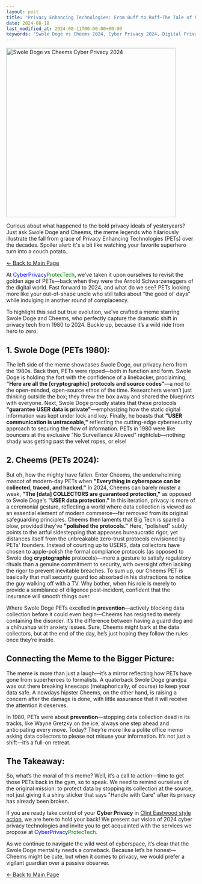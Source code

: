 ```yaml
---
layout: post
title: "Privacy Enhancing Technologies: From Buff to Ruff—The Tale of PETs in the Swole Doge vs. Cheems Meme"
date: 2024-08-18
last_modified_at: 2024-08-11T00:00:00+00:00
keywords: "Swole Doge vs Cheems 2024, Cyber Privacy 2024, Digital Privacy 2024, Zero Trust Cybersecurity, Data Sovereignty Protocols, Cyber Privacy, PET (Privacy-Enhancing Technologies), Data Protection, Digital Security, Privacy Tech Evolution, Internet Security, Data Security Solutions, Cybersecurity Strategies, Online Privacy Tools, Privacy Protocols, Cybersecurity Trends 2024, Digital Defense, Data Collection Protection, Privacy vs Data Collection, Information Security, Data Encryption, Cybersecurity Services, Personal Data Protection, Privacy Advocacy, Cybersecurity Awareness, Data Privacy Best Practices, Advanced Privacy Technologies, Cyber Privacy Solutions, Privacy Memes, Meme Culture in Cybersecurity."
---
```

<div class="content-container">
  <div class="image-container">
    <img src="{{ '/assets/images/Swole_Doge_vs_Cheems_Cyber_PETs_2024.png' | relative_url }}" alt="Swole Doge vs Cheems Cyber Privacy 2024" width="450" height="450">
  </div>
  <div class="text-container">
    <p>Curious about what happened to the bold privacy ideals of yesteryears? Just ask Swole Doge and Cheems, the meme legends who hilariously illustrate the fall from grace of Privacy Enhancing Technologies (PETs) over the decades. Spoiler alert: it's a bit like watching your favorite superhero turn into a couch potato.</p>

<p><a href="https://cyberprivacy.tech">← Back to Main Page</a></p>

<p>At <span style="color: blue;">CyberPrivacy</span><span style="color: green;">ProtecTech</span>, we’ve taken it upon ourselves to revisit the golden age of PETs—back when they were the Arnold Schwarzeneggers of the digital world. Fast forward to 2024, and what do we see? PETs looking more like your out-of-shape uncle who still talks about “the good ol’ days” while indulging in another round of complacency.</p>

<p>To highlight this sad but true evolution, we’ve crafted a meme starring Swole Doge and Cheems, who perfectly capture the dramatic shift in privacy tech from 1980 to 2024. Buckle up, because it’s a wild ride from hero to zero.</p>

<h2>1. Swole Doge (PETs 1980):</h2>

<p>The left side of the meme showcases Swole Doge, our privacy hero from the 1980s. Back then, PETs were ripped—both in function and form. Swole Doge is holding the fort with the confidence of a linebacker, proclaiming, <strong>"Here are all the [cryptographic] protocols and source codes"</strong>—a nod to the open-minded, open-source ethos of the time. Researchers weren’t just thinking outside the box; they threw the box away and shared the blueprints with everyone. Next, Swole Doge proudly states that these protocols <strong>"guarantee USER data is private"</strong>—emphasizing how the static digital information was kept under lock and key. Finally, he boasts that <strong>"USER communication is untraceable,"</strong> reflecting the cutting-edge cybersecurity approach to securing the flow of information. PETs in 1980 were like bouncers at the exclusive "No Surveillance Allowed" nightclub—nothing shady was getting past the velvet ropes, or else!</p>

<h2>2. Cheems (PETs 2024):</h2>

<p>But oh, how the mighty have fallen. Enter Cheems, the underwhelming mascot of modern-day PETs when <strong>"Everything in cyberspace can be collected, traced, and hacked."</strong> In 2024, Cheems can barely muster a weak, <strong>"The [data] COLLECTORS are guaranteed protection,"</strong> as opposed to Swole Doge's <strong>"USER data protection."</strong> In this iteration, privacy is more of a ceremonial gesture, reflecting a world where data collection is viewed as an essential element of modern commerce—far removed from its original safeguarding principles. Cheems then laments that Big Tech is spared a blow, provided they’ve <strong>"polished the protocols."</strong> Here, "polished" subtly points to the artful sidestepping that appeases bureaucratic rigor, yet distances itself from the unbreakable zero-trust protocols envisioned by PETs' founders. Instead of courting up to USERS, data collectors have chosen to apple-polish the formal compliance protocols (as opposed to Swole dog <strong>cryptographic</strong> protocols)—more a gesture to satisfy regulatory rituals than a genuine commitment to security, with oversight often lacking the rigor to prevent inevitable breaches. To sum up, our Cheems PET is basically that mall security guard too absorbed in his distractions to notice the guy walking off with a TV. Why bother, when his role is merely to provide a semblance of diligence post-incident, confident that the insurance will smooth things over.</p>

<p>Where Swole Doge PETs excelled in <strong>prevention</strong>—actively blocking data collection before it could even begin—Cheems has resigned to merely containing the disorder. It’s the difference between having a guard dog and a chihuahua with anxiety issues. Sure, Cheems might bark at the data collectors, but at the end of the day, he’s just hoping they follow the rules once they’re inside.</p>

<h2>Connecting the Meme to the Bigger Picture:</h2>

<p>The meme is more than just a laugh—it’s a mirror reflecting how PETs have gone from superheroes to formalists. A quaterback Swole Doge grandpa was out there breaking kneecaps (metaphorically, of course) to keep your data safe. A nowdays hipster Cheems, on the other hand, is raising a concern after the damage is done, with little assurance that it will receive the attention it deserves.</p>

<p>In 1980, PETs were about <strong>prevention</strong>—stopping data collection dead in its tracks, like Wayne Gretzky on the ice, always one step ahead and anticipating every move. Today? They’re more like a polite office memo asking data collectors to please not misuse your information. It’s not just a shift—it’s a full-on retreat.</p>

<h2>The Takeaway:</h2>

<p>So, what’s the moral of this meme? Well, it’s a call to action—time to get those PETs back in the gym, so to speak. We need to remind ourselves of the original mission: to protect data by stopping its collection at the source, not just giving it a shiny sticker that says "Handle with Care" after its privacy has already been broken.</p>

<p>If you are ready take control of your <strong>Cyber Privacy</strong> in <a href="https://cyberprivacy.tech/2024/08/11/swole-doge-cyber-privacy-evolution.html">Clint Eastwood style action</a>, we are here to hold your back! We present our vision of 2024 cyber privacy technologies and invite you to get acquainted with the services we propose at <span style="color: blue;">CyberPrivacy</span><span style="color: green;">ProtecTech</span>.</p>

<p>As we continue to navigate the wild west of cyberspace, it’s clear that the Swole Doge mentality needs a comeback. Because let’s be honest—Cheems might be cute, but when it comes to privacy, we would prefer a vigilant guardian over a passive observer.</p>


<p><a href="https://cyberprivacy.tech">← Back to Main Page</a></p>
